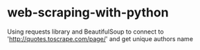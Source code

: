 # web-scraping-with-python
Using requests library and BeautifulSoup to connect to 'http://quotes.toscrape.com/page/' and get unique authors name
